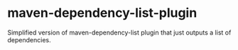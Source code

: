 # maven-dependency-list-plugin
Simplified version of maven-dependency-list plugin that just outputs a list of dependencies.
